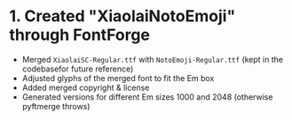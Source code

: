 # 1. Created "XiaolaiNotoEmoji" through FontForge

- Merged `XiaolaiSC-Regular.ttf` with `NotoEmoji-Regular.ttf` (kept in the codebasefor future reference)
- Adjusted glyphs of the merged font to fit the Em box
- Added merged copyright & license
- Generated versions for different Em sizes 1000 and 2048 (otherwise pyftmerge throws)